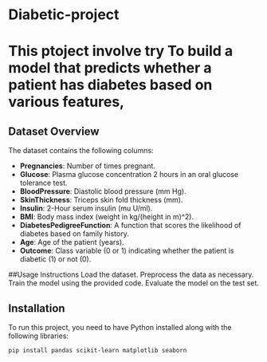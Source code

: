 # Diabetic-project 
# This ptoject involve try To build a model that predicts whether a patient has diabetes based on various features,

## Dataset Overview

The dataset contains the following columns:
- **Pregnancies**: Number of times pregnant.
- **Glucose**: Plasma glucose concentration 2 hours in an oral glucose tolerance test.
- **BloodPressure**: Diastolic blood pressure (mm Hg).
- **SkinThickness**: Triceps skin fold thickness (mm).
- **Insulin**: 2-Hour serum insulin (mu U/ml).
- **BMI**: Body mass index (weight in kg/(height in m)^2).
- **DiabetesPedigreeFunction**: A function that scores the likelihood of diabetes based on family history.
- **Age**: Age of the patient (years).
- **Outcome**: Class variable (0 or 1) indicating whether the patient is diabetic (1) or not (0).

##Usage Instructions
Load the dataset.
Preprocess the data as necessary.
Train the model using the provided code.
Evaluate the model on the test set.

## Installation

To run this project, you need to have Python installed along with the following libraries:
```bash
pip install pandas scikit-learn matplotlib seaborn
